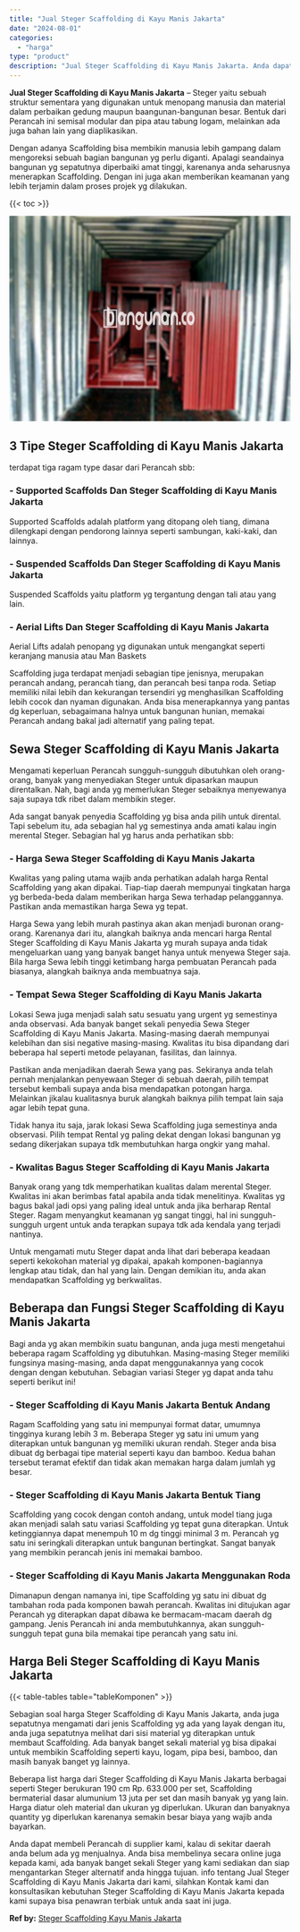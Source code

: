 ```yaml
---
title: "Jual Steger Scaffolding di Kayu Manis Jakarta"
date: "2024-08-01"
categories: 
  - "harga"
type: "product"
description: "Jual Steger Scaffolding di Kayu Manis Jakarta. Anda dapat membeli Perancah di supplier kami, kalau di sekitar daerah anda belum ada yg menjualnya. Anda bisa..."
---
```


**Jual Steger Scaffolding di Kayu Manis Jakarta** – Steger yaitu sebuah struktur sementara yang digunakan untuk menopang manusia dan material dalam perbaikan gedung maupun baangunan-bangunan besar. Bentuk dari Perancah ini semisal modular dan pipa atau tabung logam, melainkan ada juga bahan lain yang diaplikasikan.

Dengan adanya Scaffolding bisa membikin manusia lebih gampang dalam mengoreksi sebuah bagian bangunan yg perlu diganti. Apalagi seandainya bangunan yg sepatutnya diperbaiki amat tinggi, karenanya anda seharusnya menerapkan Scaffolding. Dengan ini juga akan memberikan keamanan yang lebih terjamin dalam proses projek yg dilakukan.

{{< toc >}}

![Jual Steger Scaffolding di Kayu Manis Jakarta](/images/sewa-scaffolding-steger-15.png)

## 3 Tipe Steger Scaffolding di Kayu Manis Jakarta

terdapat tiga ragam type dasar dari Perancah sbb:

### \- Supported Scaffolds Dan Steger Scaffolding di Kayu Manis Jakarta

Supported Scaffolds adalah platform yang ditopang oleh tiang, dimana dilengkapi dengan pendorong lainnya seperti sambungan, kaki-kaki, dan lainnya.

### \- Suspended Scaffolds Dan Steger Scaffolding di Kayu Manis Jakarta

Suspended Scaffolds yaitu platform yg tergantung dengan tali atau yang lain.

### \- Aerial Lifts Dan Steger Scaffolding di Kayu Manis Jakarta

Aerial Lifts adalah penopang yg digunakan untuk mengangkat seperti keranjang manusia atau Man Baskets

Scaffolding juga terdapat menjadi sebagian tipe jenisnya, merupakan perancah andang, perancah tiang, dan perancah besi tanpa roda. Setiap memiliki nilai lebih dan kekurangan tersendiri yg menghasilkan Scaffolding lebih cocok dan nyaman digunakan. Anda bisa menerapkannya yang pantas dg keperluan, sebagaimana halnya untuk bangunan hunian, memakai Perancah andang bakal jadi alternatif yang paling tepat.

## Sewa Steger Scaffolding di Kayu Manis Jakarta

Mengamati keperluan Perancah sungguh-sungguh dibutuhkan oleh orang-orang, banyak yang menyediakan Steger untuk dipasarkan maupun direntalkan. Nah, bagi anda yg memerlukan Steger sebaiknya menyewanya saja supaya tdk ribet dalam membikin steger.

Ada sangat banyak penyedia Scaffolding yg bisa anda pilih untuk dirental. Tapi sebelum itu, ada sebagian hal yg semestinya anda amati kalau ingin merental Steger. Sebagian hal yg harus anda perhatikan sbb:

### \- Harga Sewa Steger Scaffolding di Kayu Manis Jakarta

Kwalitas yang paling utama wajib anda perhatikan adalah harga Rental Scaffolding yang akan dipakai. Tiap-tiap daerah mempunyai tingkatan harga yg berbeda-beda dalam memberikan harga Sewa terhadap pelanggannya. Pastikan anda memastikan harga Sewa yg tepat.

Harga Sewa yang lebih murah pastinya akan akan menjadi buronan orang-orang. Karenanya dari itu, alangkah baiknya anda mencari harga Rental Steger Scaffolding di Kayu Manis Jakarta yg murah supaya anda tidak mengeluarkan uang yang banyak banget hanya untuk menyewa Steger saja. Bila harga Sewa lebih tinggi ketimbang harga pembuatan Perancah pada biasanya, alangkah baiknya anda membuatnya saja.

### \- Tempat Sewa Steger Scaffolding di Kayu Manis Jakarta

Lokasi Sewa juga menjadi salah satu sesuatu yang urgent yg semestinya anda observasi. Ada banyak banget sekali penyedia Sewa Steger Scaffolding di Kayu Manis Jakarta. Masing-masing daerah mempunyai kelebihan dan sisi negative masing-masing. Kwalitas itu bisa dipandang dari beberapa hal seperti metode pelayanan, fasilitas, dan lainnya.

Pastikan anda menjadikan daerah Sewa yang pas. Sekiranya anda telah pernah menjalankan penyewaan Steger di sebuah daerah, pilih tempat tersebut kembali supaya anda bisa mendapatkan potongan harga. Melainkan jikalau kualitasnya buruk alangkah baiknya pilih tempat lain saja agar lebih tepat guna.

Tidak hanya itu saja, jarak lokasi Sewa Scaffolding juga semestinya anda observasi. Pilih tempat Rental yg paling dekat dengan lokasi bangunan yg sedang dikerjakan supaya tdk membutuhkan harga ongkir yang mahal.

### \- Kwalitas Bagus Steger Scaffolding di Kayu Manis Jakarta

Banyak orang yang tdk memperhatikan kualitas dalam merental Steger. Kwalitas ini akan berimbas fatal apabila anda tidak menelitinya. Kwalitas yg bagus bakal jadi opsi yang paling ideal untuk anda jika berharap Rental Steger. Ragam menyangkut keamanan yg sangat tinggi, hal ini sungguh-sungguh urgent untuk anda terapkan supaya tdk ada kendala yang terjadi nantinya.

Untuk mengamati mutu Steger dapat anda lihat dari beberapa keadaan seperti kekokohan material yg dipakai, apakah komponen-bagiannya lengkap atau tidak, dan hal yang lain. Dengan demikian itu, anda akan mendapatkan Scaffolding yg berkwalitas.

## Beberapa dan Fungsi Steger Scaffolding di Kayu Manis Jakarta

Bagi anda yg akan membikin suatu bangunan, anda juga mesti mengetahui beberapa ragam Scaffolding yg dibutuhkan. Masing-masing Steger memiliki fungsinya masing-masing, anda dapat menggunakannya yang cocok dengan dengan kebutuhan. Sebagian variasi Steger yg dapat anda tahu seperti berikut ini!

### \- Steger Scaffolding di Kayu Manis Jakarta Bentuk Andang

Ragam Scaffolding yang satu ini mempunyai format datar, umumnya tingginya kurang lebih 3 m. Beberapa Steger yg satu ini umum yang diterapkan untuk bangunan yg memiliki ukuran rendah. Steger anda bisa dibuat dg berbagai tipe material seperti kayu dan bamboo. Kedua bahan tersebut teramat efektif dan tidak akan memakan harga dalam jumlah yg besar.

### \- Steger Scaffolding di Kayu Manis Jakarta Bentuk Tiang

Scaffolding yang cocok dengan contoh andang, untuk model tiang juga akan menjadi salah satu variasi Scaffolding yg tepat guna diterapkan. Untuk ketinggiannya dapat menempuh 10 m dg tinggi minimal 3 m. Perancah yg satu ini seringkali diterapkan untuk bangunan bertingkat. Sangat banyak yang membikin perancah jenis ini memakai bamboo.

### \- Steger Scaffolding di Kayu Manis Jakarta Menggunakan Roda

Dimanapun dengan namanya ini, tipe Scaffolding yg satu ini dibuat dg tambahan roda pada komponen bawah perancah. Kwalitas ini ditujukan agar Perancah yg diterapkan dapat dibawa ke bermacam-macam daerah dg gampang. Jenis Perancah ini anda membutuhkannya, akan sungguh-sungguh tepat guna bila memakai tipe perancah yang satu ini.

## Harga Beli Steger Scaffolding di Kayu Manis Jakarta

{{< table-tables table="tableKomponen" >}}

Sebagian soal harga Steger Scaffolding di Kayu Manis Jakarta, anda juga sepatutnya mengamati dari jenis Scaffolding yg ada yang layak dengan itu, anda juga sepatutnya melihat dari sisi material yg diterapkan untuk membaut Scaffolding. Ada banyak banget sekali material yg bisa dipakai untuk membikin Scaffolding seperti kayu, logam, pipa besi, bamboo, dan masih banyak banget yg lainnya.

Beberapa list harga dari Steger Scaffolding di Kayu Manis Jakarta berbagai seperti Steger berukuran 190 cm Rp. 633.000 per set, Scaffolding bermaterial dasar alumunium 13 juta per set dan masih banyak yg yang lain. Harga diatur oleh material dan ukuran yg diperlukan. Ukuran dan banyaknya quantity yg diperlukan karenanya semakin besar biaya yang wajib anda bayarkan.

Anda dapat membeli Perancah di supplier kami, kalau di sekitar daerah anda belum ada yg menjualnya. Anda bisa membelinya secara online juga kepada kami, ada banyak banget sekali Steger yang kami sediakan dan siap mengantarkan Steger alternatif anda hingga tujuan. info tentang Jual Steger Scaffolding di Kayu Manis Jakarta dari kami, silahkan Kontak kami dan konsultasikan kebutuhan Steger Scaffolding di Kayu Manis Jakarta kepada kami supaya bisa penawran terbiak untuk anda saat ini juga.

**Ref by:** [Steger Scaffolding Kayu Manis Jakarta](https://id.wikipedia.org/wiki/Steger)
